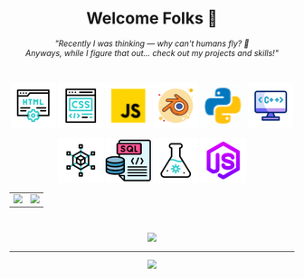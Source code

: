 <h1 align="center">Welcome Folks 👋</h1>

<p align="center">
  <i>"Recently I was thinking — why can't humans fly? 🤔<br>
  Anyways, while I figure that out... check out my projects and skills!"</i>
</p>

<br>

<!-- Top row: 6 GIFs -->
<p align="center">
  <img src="html.gif" width="80" height="80" alt="HTML" title="HTML" />
  <img src="css.gif" width="80" height="80" alt="CSS" title="CSS" />
  <img src="js.gif" width="80" height="80" alt="JavaScript" title="JavaScript" />
  <img src="icons8-blender-100.png" width="80" height="80" alt="Blender" title="Blender" />
  <img src="icons8-python.gif" width="80" height="80" alt="Python" title="Python" />
  <img src="c++.gif" width="80" height="80" alt="C++" title="C++" />
</p>

<!-- Bottom row: 4 GIFs -->
<p align="center">
  <img src="ml.gif" width="80" height="80" alt="Machine Learning" title="Machine Learning" />
  <img src="sql.png" width="80" height="80" alt="SQL" title="SQL" />
  <img src="flask.gif" width="80" height="80" alt="Flask" title="Flask" />
  <img src="nodejs.png" width="80" height="80" alt="Node.js" title="Node.js" />
</p>


<div align="center">
  <table>
    <tr>
      <td>
        <img src="https://github-readme-stats.vercel.app/api?username=vaibhav2067&theme=dark&hide_border=false&include_all_commits=false&count_private=false" />
      </td>
      <td>
        <img src="https://github-readme-stats.vercel.app/api/top-langs/?username=vaibhav2067&theme=dark&hide_border=false&layout=compact" />
      </td>
    </tr>
  </table>
</div>

<br/>

<p align="center">
  <img src="https://nirzak-streak-stats.vercel.app/?user=vaibhav2067&theme=dark&hide_border=false" />
</p>

---

<p align="center">
  <a href="https://visitcount.itsvg.in">
    <img src="https://visitcount.itsvg.in/api?id=vaibhav2067&icon=0&color=0" />
  </a>
</p>

<!-- Proudly created with GPRM ( https://gprm.itsvg.in ) -->


<!-- Proudly created with GPRM ( https://gprm.itsvg.in ) -->
